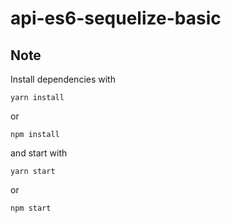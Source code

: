 # api-es6-sequelize-basic

## Note

Install dependencies with

```
yarn install
```
or

```
npm install
```

and start with


```
yarn start
```
or

```
npm start
```
